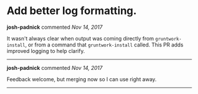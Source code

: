 # Add better log formatting.

**josh-padnick** commented *Nov 14, 2017*

It wasn't always clear when output was coming directly from `gruntwork-install`, or from a command that `gruntwork-install` called. This PR adds improved logging to help clarify.
<br />
***


**josh-padnick** commented *Nov 14, 2017*

Feedback welcome, but merging now so I can use right away.
***

